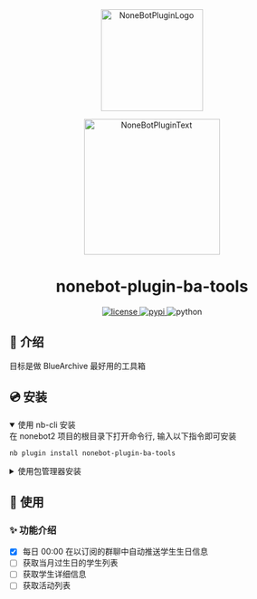 <div align="center">
  <a href="https://v2.nonebot.dev/store"><img src="https://github.com/A-kirami/nonebot-plugin-template/blob/resources/nbp_logo.png" width="180" height="180" alt="NoneBotPluginLogo"></a>
  <br>
  <p><img src="https://github.com/A-kirami/nonebot-plugin-template/blob/resources/NoneBotPlugin.svg" width="240" alt="NoneBotPluginText"></p>
</div>

<div align="center">

# nonebot-plugin-ba-tools

<a href="./LICENSE">
    <img src="https://img.shields.io/github/license/hanasa2023/nonebot-plugin-ba-tools.svg" alt="license">
</a>
<a href="https://pypi.python.org/pypi/nonebot-plugin-ba-tools">
    <img src="https://img.shields.io/pypi/v/nonebot-plugin-ba-tools.svg" alt="pypi">
</a>
<img src="https://img.shields.io/badge/python-3.9+-blue.svg" alt="python">
</div>

## 📖 介绍

目标是做 BlueArchive 最好用的工具箱

## 💿 安装

<details open>
<summary>使用 nb-cli 安装</summary>
在 nonebot2 项目的根目录下打开命令行, 输入以下指令即可安装

    nb plugin install nonebot-plugin-ba-tools

</details>

<details>
<summary>使用包管理器安装</summary>
在 nonebot2 项目的插件目录下, 打开命令行, 根据你使用的包管理器, 输入相应的安装命令

<details>
<summary>pip</summary>

    pip install nonebot-plugin-ba-tools

</details>

打开 nonebot2 项目根目录下的 `pyproject.toml` 文件, 在 `[tool.nonebot]` 部分追加写入

    plugins = ["nonebot_plugin_ba_tools"]

</details>

## 🎉 使用

### ✨ 功能介绍

- [x] 每日 00:00 在以订阅的群聊中自动推送学生生日信息
- [ ] 获取当月过生日的学生列表
- [ ] 获取学生详细信息
- [ ] 获取活动列表
